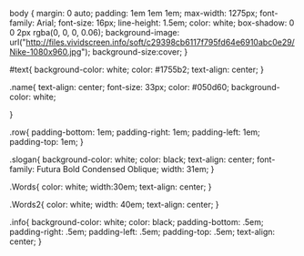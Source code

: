 body {
    margin: 0 auto;
    padding: 1em 1em 1em;
    max-width: 1275px;
    font-family: Arial;
    font-size: 16px;
    line-height: 1.5em;
    color: white;
    box-shadow: 0 0 2px rgba(0, 0, 0, 0.06);
    background-image: url("http://files.vividscreen.info/soft/c29398cb6117f795fd64e6910abc0e29/Nike-1080x960.jpg");
    background-size:cover; 
}

#text{
    background-color: white;
    color: #1755b2;
    text-align: center;
}

.name{
    text-align: center;
    font-size: 33px;
    color: #050d60;
    background-color: white;
    
}


.row{
    padding-bottom: 1em;
    padding-right: 1em;
    padding-left: 1em;
    padding-top: 1em;
}

.slogan{
    background-color: white; 
    color: black;
    text-align: center;
    font-family:  Futura Bold Condensed Oblique;
    width: 31em;
}

.Words{
    color: white;
    width:30em;
    text-align: center;
}

.Words2{
    color: white;
    width: 40em;
     text-align: center;
}

.info{
    background-color: white; 
    color: black; 
    padding-bottom: .5em;
    padding-right: .5em;
    padding-left: .5em;
    padding-top: .5em;
    text-align: center; 
}
